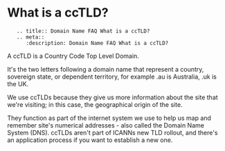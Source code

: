 # What is a ccTLD?

```eval_rst
   .. title:: Domain Name FAQ What is a ccTLD?
   .. meta::
      :description: Domain Name FAQ What is a ccTLD?
```


A ccTLD is a Country Code Top Level Domain.


It's the two letters following a domain name that represent a country, sovereign state, or dependent territory, for example .au is Australia, .uk is the UK.


We use ccTLDs because they give us more information about the site that we're visiting; in this case, the geographical origin of the site.


They function as part of the internet system we use to help us map and remember site's numerical addresses - also called the Domain Name System (DNS). ccTLDs aren't part of ICANNs new TLD rollout, and there's an application process if you want to establish a new one.

